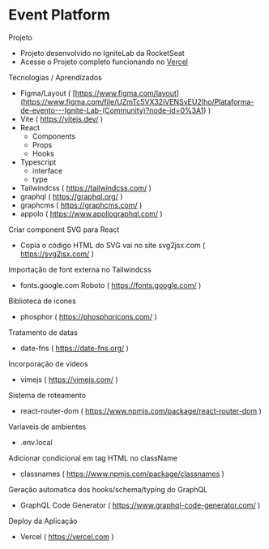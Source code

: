 # Event Platform

Projeto

- Projeto desenvolvido no IgniteLab da RocketSeat
- Acesse o Projeto completo funcionando no [Vercel](https://ignite-lab-event-platform-7uuc5pu17-fabianocdmatos.vercel.app)

Técnologias / Aprendizados

- Figma/Layout ( [https://www.figma.com/layout](<https://www.figma.com/file/UZmTc5VX32iVENSvEU2Iho/Plataforma-de-evento---Ignite-Lab-(Community)?node-id=0%3A1>) )
- Vite ( https://vitejs.dev/ )
- React
  - Components
  - Props
  - Hooks
- Typescript
  - interface
  - type
- Tailwindcss ( https://tailwindcss.com/ )
- graphql ( https://graphql.org/ )
- graphcms ( https://graphcms.com/ )
- appolo ( https://www.apollographql.com/ )

Criar component SVG para React

- Copia o código HTML do SVG vai no site svg2jsx.com ( https://svg2jsx.com/ )

Importação de font externa no Tailwindcss

- fonts.google.com Roboto ( https://fonts.google.com/ )

Biblioteca de icones

- phosphor ( https://phosphoricons.com/ )

Tratamento de datas

- date-fns ( https://date-fns.org/ )

Incorporação de vídeos

- vimejs ( https://vimejs.com/ )

Sistema de roteamento

- react-router-dom ( https://www.npmjs.com/package/react-router-dom )

Variaveis de ambientes

- .env.local

Adicionar condicional em tag HTML no className

- classnames ( https://www.npmjs.com/package/classnames )

Geração automatica dos hooks/schema/typing do GraphQL

- GraphQL Code Generator ( https://www.graphql-code-generator.com/ )

Deploy da Aplicação

- Vercel ( https://vercel.com )
